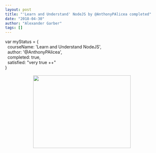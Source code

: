 ```yaml
---
layout: post
title: "'Learn and Understand' NodeJS by @AnthonyPAlicea completed"
date: "2018-04-30"
author: "Alexander Garber"
tags: []
---
```


<div dir="ltr" style="text-align: left;" trbidi="on">var myStatus = { <br>  courseName: 'Learn and Understand NodeJS',<br>  author: '@AnthonyPAlicea',<br>  completed: true,<br>  satisfied: "very true ++"<br>}<br><br>
          <div class="separator" style="clear: both; text-align: center;"><a href="https://3.bp.blogspot.com/-6gjXTp4q9zs/WubfV9NkrAI/AAAAAAAAaHQ/CTap565HHssaOQRZpBmq27h0Z2DLWxobQCLcBGAs/s1600/completion_certificate_nodejs.jpg" imageanchor="1" style="margin-left: 1em; margin-right: 1em;"><img border="0" data-original-height="1194" data-original-width="1600" height="238" src="https://3.bp.blogspot.com/-6gjXTp4q9zs/WubfV9NkrAI/AAAAAAAAaHQ/CTap565HHssaOQRZpBmq27h0Z2DLWxobQCLcBGAs/s320/completion_certificate_nodejs.jpg" width="320"></a></div>
<br>
        </div>